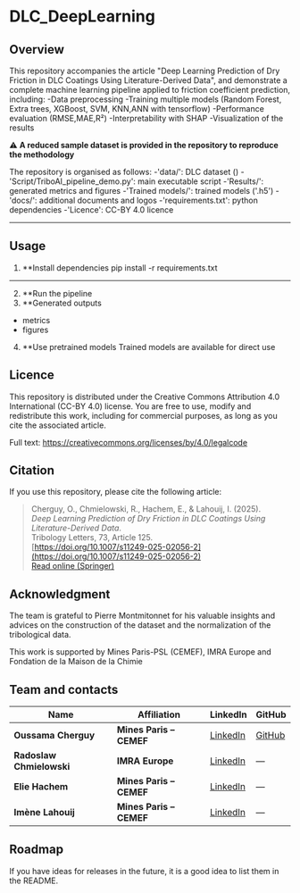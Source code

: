 # DLC_DeepLearning


## Overview

This repository accompanies the article "Deep Learning Prediction of Dry Friction in DLC Coatings Using Literature-Derived Data", and demonstrate a complete machine learning pipeline applied to friction coefficient prediction, including:
-Data preprocessing
-Training multiple models (Random Forest, Extra trees, XGBoost, SVM, KNN,ANN with tensorflow)
-Performance evaluation (RMSE,MAE,R²)
-Interpretability with SHAP
-Visualization of the results

⚠️ **A reduced sample dataset is provided in the repository to reproduce the methodology**

The repository is organised as follows:
-'data/': DLC dataset ()
-'Script/TriboAI_pipeline_demo.py': main executable script
-'Results/': generated metrics and figures
-'Trained models/': trained models ('.h5')
-'docs/': additional documents and logos
-'requirements.txt': python dependencies
-'Licence': CC-BY 4.0 licence

---

## Usage

1. **Install dependencies
   pip install -r requirements.txt
***
2. **Run the pipeline
3. **Generated outputs
- metrics
- figures
4. **Use pretrained models
Trained models are available for direct use

## Licence

This repository is distributed under the Creative Commons Attribution 4.0 International (CC-BY 4.0) license.
You are free to use, modify and redistribute this work, including for commercial purposes, as long as you cite the associated article.

Full text: https://creativecommons.org/licenses/by/4.0/legalcode

## Citation
If you use this repository, please cite the following article:

> Cherguy, O., Chmielowski, R., Hachem, E., & Lahouij, I. (2025).  
> *Deep Learning Prediction of Dry Friction in DLC Coatings Using Literature-Derived Data*.  
> Tribology Letters, 73, Article 125.  
> [https://doi.org/10.1007/s11249-025-02056-2](https://doi.org/10.1007/s11249-025-02056-2)  
> [Read online (Springer)](https://link.springer.com/article/10.1007/s11249-025-02056-2)

## Acknowledgment
The team is grateful to Pierre Montmitonnet for his valuable insights and advices on the construction of the dataset and the normalization of the tribological data.

This work is supported by Mines Paris-PSL (CEMEF), IMRA Europe and Fondation de la Maison de la Chimie



## Team and contacts

| Name                     | Affiliation             | LinkedIn                                                             | GitHub                                |
| ------------------------ | ----------------------- | -------------------------------------------------------------------- | ------------------------------------- |
| **Oussama Cherguy**      | **Mines Paris – CEMEF** | [LinkedIn](https://www.linkedin.com/in/oussama-c-10a695136/)         | [GitHub](https://github.com/ocherguy) |
| **Radoslaw Chmielowski** | **IMRA Europe**         | [LinkedIn](https://www.linkedin.com/in/rchmielowski/)                | —                                     |
| **Elie Hachem**          | **Mines Paris – CEMEF** | [LinkedIn](https://www.linkedin.com/in/ehachem/)                     | —                                     |
| **Imène Lahouij**        | **Mines Paris – CEMEF** | [LinkedIn](https://www.linkedin.com/in/im%C3%A8ne-lahouij-75833a54/) | —                                     |



## Roadmap
If you have ideas for releases in the future, it is a good idea to list them in the README.
